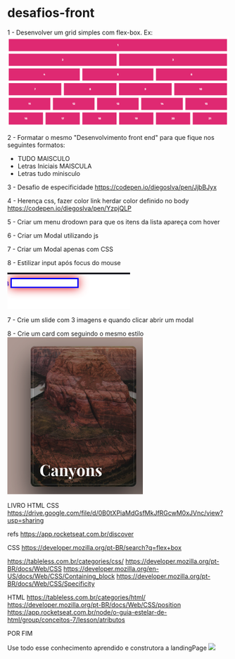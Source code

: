 # desafios-front

1 - Desenvolver um grid simples com flex-box. Ex:
<img src='grid.png' />

2 - Formatar o mesmo "Desenvolvimento front end" para que fique nos seguintes formatos: 
  - TUDO MAISCULO
  - Letras Iniciais MAISCULA
  - Letras tudo minisculo

3 - Desafio de especificidade 
  https://codepen.io/diegoslva/pen/JjbBJyx

4 - Herença css, fazer color link herdar color definido no body
  https://codepen.io/diegoslva/pen/YzpjQLP

5 - Criar um menu drodown para que os itens da lista apareça com hover

6 - Criar um Modal utilizando js

7 - Criar um Modal apenas com CSS

8 - Estilizar input após focus do mouse
  <p align='left'>
    <img src='placeholder.png' />
  </p>

7 - Crie um slide com 3 imagens e quando clicar abrir um modal

8 - Crie um card com seguindo o mesmo estilo
<img src='image.png'/>



LIVRO HTML CSS 
https://drive.google.com/file/d/0B0tXPiaMdGsfMkJfRGcwM0xJVnc/view?usp=sharing

refs 
https://app.rocketseat.com.br/discover

CSS 
https://developer.mozilla.org/pt-BR/search?q=flex+box

https://tableless.com.br/categories/css/
https://developer.mozilla.org/pt-BR/docs/Web/CSS
https://developer.mozilla.org/en-US/docs/Web/CSS/Containing_block
https://developer.mozilla.org/pt-BR/docs/Web/CSS/Specificity

HTML 
https://tableless.com.br/categories/html/
https://developer.mozilla.org/pt-BR/docs/Web/CSS/position
https://app.rocketseat.com.br/node/o-guia-estelar-de-html/group/conceitos-7/lesson/atributos


POR FIM 

Use todo esse conhecimento aprendido e construtora a landingPage
<img src='home.png' />
